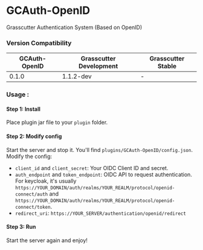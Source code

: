# GCAuth-OpenID

Grasscutter Authentication System (Based on OpenID)

### Version Compatibility
| GCAuth-OpenID | Grasscutter Development | Grasscutter Stable |
|---------------|-------------------------|--------------------|
| 0.1.0         | 1.1.2-dev               | -                  |

### Usage : 

#### Step 1: Install

Place plugin jar file to your `plugin` folder.

#### Step 2: Modify config

Start the server and stop it. You'll find `plugins/GCAuth-OpenID/config.json`. Modify the config:

- `client_id` and `client_secret`: Your OIDC Client ID and secret.
- `auth_endpoint` and `token_endpoint`: OIDC API to request authentication. For keycloak, it's usually `https://YOUR_DOMAIN/auth/realms/YOUR_REALM/protocol/openid-connect/auth` and `https://YOUR_DOMAIN/auth/realms/YOUR_REALM/protocol/openid-connect/token`.
- `redirect_uri`: `https://YOUR_SERVER/authentication/openid/redirect`

#### Step 3: Run

Start the server again and enjoy!